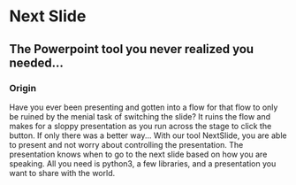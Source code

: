 # Next Slide
## The Powerpoint tool you never realized you needed...
### Origin
Have you ever been presenting and gotten into a flow for that flow to only be ruined by the menial task of switching the slide? It ruins the flow and makes for a sloppy presentation as you run across the stage to click the button. If only there was a better way...
  With our tool NextSlide, you are able to present and not worry about controlling the presentation. The presentation knows when to go to the next slide based on how you are speaking. All you need is python3, a few libraries, and a presentation you want to share with the world.
